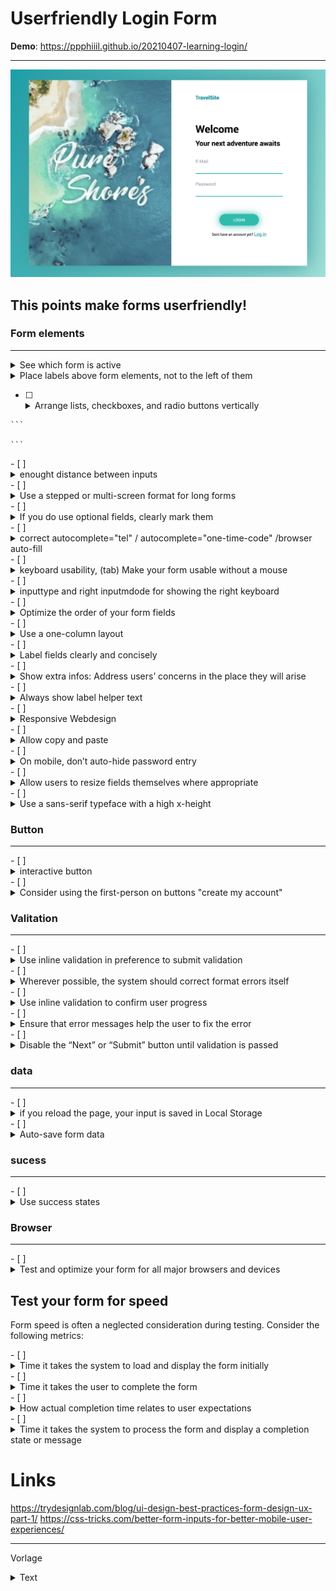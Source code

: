 # Userfriendly Login Form
**Demo**: <https://ppphiiil.github.io/20210407-learning-login/>

---

![form example](readmefiles/form.png)



## This points make forms userfriendly!

### Form elements

---

<details><summary>See which form is active</summary>
<p>

    ``` 
    input:focus{
        background-color: rgb(229, 229, 231);
        outline: none;
    }
    ```
</p>
</details>
<details><summary>Place labels above form elements, not to the left of them</summary>

    <p>

    ``` 
    .login-form > label{
        /* display */
        display:block;
        width:100%;

        /* styling */
        color:rgb(165, 167, 182);
        /* font-family: Roboto,Verdana, Geneva, Tahoma, sans-serif; */
        font-size: 1.3rem;
    }
    ```
</p>
</details>


- [ ] <details><summary>Arrange lists, checkboxes, and radio buttons vertically</summary>
<p>

    ``` 

    ```
</p>
</details>
- [ ] <details><summary>enought distance between inputs
</summary>
<p>

    ``` 

    ```
</p>
</details>
- [ ] <details><summary>Use a stepped or multi-screen format for long forms
</summary>
<p>

    ``` 

    ```
</p>
</details>
- [ ] <details><summary>If you do use optional fields, clearly mark them
</summary>
<p>

    ``` 

    ```
</p>
</details>
- [ ] <details><summary>correct autocomplete="tel" / autocomplete="one-time-code" /browser auto-fill
</summary>
<p>

    ``` 

    ```
</p>
</details>
- [ ] <details><summary>keyboard usability, (tab) Make your form usable without a mouse
</summary>
<p>

    ``` 

    ```
</p>
</details>
- [ ] <details><summary>inputtype and right inputmdode for showing the right keyboard
</summary>
<p>

    ``` 

    ```
</p>
</details>
- [ ] <details><summary>Optimize the order of your form fields
</summary>
<p>

    ``` 

    ```
</p>
</details>
- [ ] <details><summary>Use a one-column layout
</summary>
<p>

    ``` 

    ```
</p>
</details>
- [ ] <details><summary>Label fields clearly and concisely
</summary>
<p>

    ``` 

    ```
</p>
</details>
- [ ] <details><summary>Show extra infos: Address users’ concerns in the place they will arise
</summary>
<p>

    ``` 

    ```
</p>
</details>
- [ ] <details><summary>Always show label helper text
</summary>
<p>

    ``` 

    ```
</p>
</details>
- [ ] <details><summary>Responsive Webdesign
</summary>
<p>

    ``` 

    ```
</p>
</details>
- [ ] <details><summary>Allow copy and paste
</summary>
<p>

    ``` 

    ```
</p>
</details>
- [ ] <details><summary>On mobile, don’t auto-hide password entry

</summary>
<p>

    ``` 

    ```
</p>
</details>
- [ ] <details><summary>Allow users to resize fields themselves where appropriate
</summary>
<p>

    ``` 

    ```
</p>
</details>
- [ ] <details><summary>Use a sans-serif typeface with a high x-height

### Button
---
</summary>
<p>

    ``` 

    ```
</p>
</details>
- [ ] <details><summary>interactive button
</summary>
<p>

    ``` 

    ```
</p>
</details>
- [ ] <details><summary>Consider using the first-person on buttons "create my account"

### Valitation
---
</summary>
<p>

    ``` 

    ```
</p>
</details>
- [ ] <details><summary>Use inline validation in preference to submit validation
</summary>
<p>

    ``` 

    ```
</p>
</details>
- [ ] <details><summary>Wherever possible, the system should correct format errors itself
</summary>
<p>

    ``` 

    ```
</p>
</details>
- [ ] <details><summary>Use inline validation to confirm user progress
</summary>
<p>

    ``` 

    ```
</p>
</details>
- [ ] <details><summary>Ensure that error messages help the user to fix the error
</summary>
<p>

    ``` 

    ```
</p>
</details>
- [ ] <details><summary>Disable the “Next” or “Submit” button until validation is passed

### data
---
</summary>
<p>

    ``` 

    ```
</p>
</details>
- [ ] <details><summary>if you reload the page, your input is saved in Local Storage
</summary>
<p>

    ``` 

    ```
</p>
</details>
- [ ] <details><summary>Auto-save form data

### sucess
---
</summary>
<p>

    ``` 

    ```
</p>
</details>
- [ ] <details><summary>Use success states

### Browser
---
</summary>
<p>

    ``` 

    ```
</p>
</details>
- [ ] <details><summary>Test and optimize your form for all major browsers and devices



## Test your form for speed
Form speed is often a neglected consideration during testing. Consider the following metrics:

</summary>
<p>

    ``` 

    ```
</p>
</details>
- [ ] <details><summary>Time it takes the system to load and display the form initially
</summary>
<p>

    ``` 

    ```
</p>
</details>
- [ ] <details><summary>Time it takes the user to complete the form
</summary>
<p>

    ``` 

    ```
</p>
</details>
- [ ] <details><summary>How actual completion time relates to user expectations
</summary>
<p>

    ``` 

    ```
</p>
</details>
- [ ] <details><summary>Time it takes the system to process the form and display a completion state or message






# Links
https://trydesignlab.com/blog/ui-design-best-practices-form-design-ux-part-1/
https://css-tricks.com/better-form-inputs-for-better-mobile-user-experiences/

---

Vorlage
<details><summary>Text</summary>
<p>

    ``` 

    ```
</p>
</details>